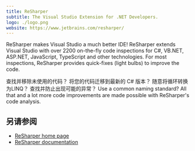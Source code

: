 ```yaml
---
title: ReSharper
subtitle: The Visual Studio Extension for .NET Developers.
logo: ./logo.png
website: https://www.jetbrains.com/resharper/
---
```


ReSharper makes Visual Studio a much better IDE! ReSharper extends Visual Studio with over 2200 on-the-fly code inspections for C#, VB.NET, ASP.NET, JavaScript, TypeScript and other technologies. For most inspections, ReSharper provides quick-fixes (light bulbs) to improve the code.

查找并移除未使用的代码？ 将您的代码迁移到最新的 C# 版本？ 随意将循环转换为LINQ？ 查找并防止出现可能的异常？ Use a common naming standard? All that and a lot more code improvements are made possible with ReSharper's code analysis.

## 另请参阅
- [ReSharper home page](https://www.jetbrains.com/resharper/)
- [ReSharper documentation](https://www.jetbrains.com/resharper/documentation/documentation.html)
